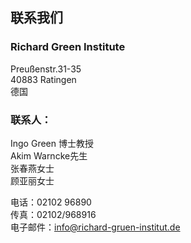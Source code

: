 ## 联系我们

### Richard Green Institute

Preußenstr.31-35  
40883 Ratingen  
德国  

### 联系人：

Ingo Green 博士教授   
Akim Warncke先生  
张春燕女士  
顾亚丽女士  

电话：02102 96890  
传真：02102/968916  
电子邮件：info@richard-gruen-institut.de  